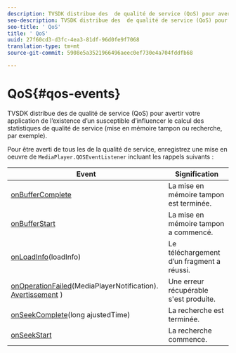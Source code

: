 ```yaml
---
description: TVSDK distribue des  de qualité de service (QoS) pour avertir votre application de l’existence d’un susceptible d’influencer le calcul des statistiques de qualité de service (mise en mémoire tampon ou recherche, par exemple).
seo-description: TVSDK distribue des  de qualité de service (QoS) pour avertir votre application de l’existence d’un susceptible d’influencer le calcul des statistiques de qualité de service (mise en mémoire tampon ou recherche, par exemple).
seo-title: ' QoS'
title: ' QoS'
uuid: 27f60cd3-d3fc-4ea3-81df-96d0fe9f7068
translation-type: tm+mt
source-git-commit: 5908e5a3521966496aeec0ef730e4a704fddfb68

---
```



#  QoS{#qos-events}

TVSDK distribue des  de qualité de service (QoS) pour avertir votre application de l’existence d’un susceptible d’influencer le calcul des statistiques de qualité de service (mise en mémoire tampon ou recherche, par exemple).

Pour être averti de tous les  de la qualité de service, enregistrez une mise en oeuvre de `MediaPlayer.QOSEventListener` incluant les rappels suivants :

| Event | Signification |
|---|---|
| [onBufferComplete](https://help.adobe.com/en_US/primetime/api/psdk/javadoc_1.4/com/adobe/mediacore/MediaPlayer.QOSEventListener.html#onBufferComplete()) | La mise en mémoire tampon est terminée. |
| [onBufferStart](https://help.adobe.com/en_US/primetime/api/psdk/javadoc_1.4/com/adobe/mediacore/MediaPlayer.QOSEventListener.html#onBufferStart()) | La mise en mémoire tampon a commencé. |
| [onLoadInfo](https://help.adobe.com/en_US/primetime/api/psdk/javadoc_1.4/com/adobe/mediacore/MediaPlayer.QOSEventListener.html#onLoadInfo(com.adobe.mediacore.qos.LoadInfo))(loadInfo) | Le téléchargement d’un fragment a réussi. |
| [onOperationFailed](https://help.adobe.com/en_US/primetime/api/psdk/javadoc_1.4/com/adobe/mediacore/MediaPlayer.QOSEventListener.html)(MediaPlayerNotification). [Avertissement](https://help.adobe.com/en_US/primetime/api/psdk/javadoc_1.4/com/adobe/mediacore/MediaPlayerNotification.Warning.html) ) | Une erreur récupérable s&#39;est produite. |
| [onSeekComplete](https://help.adobe.com/en_US/primetime/api/psdk/javadoc_1.4/com/adobe/mediacore/MediaPlayer.QOSEventListener.html#onSeekComplete(long))(long ajustedTime) | La recherche est terminée. |
| [onSeekStart](https://help.adobe.com/en_US/primetime/api/psdk/javadoc_1.4/com/adobe/mediacore/MediaPlayer.QOSEventListener.html#onSeekStart()) | La recherche commence. |